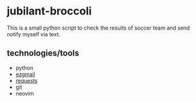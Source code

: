 # jubilant-broccoli
This is a small python script to check the results of soccer team and send notify myself via text.

## technologies/tools
- python
- [ezgmail](https://github.com/asweigart/ezgmail)
- [requests](https://github.com/psf/requests)
- git
- neovim
